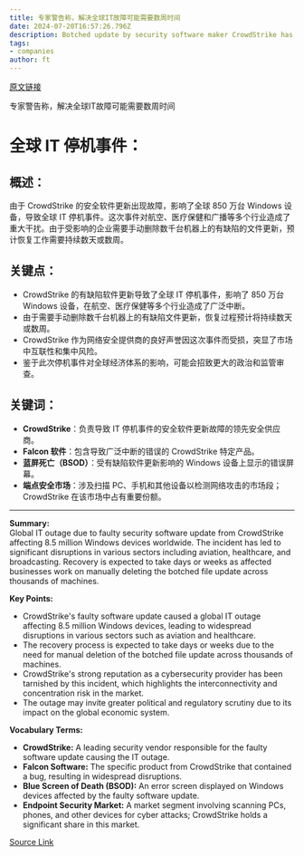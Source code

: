 ```yaml
---
title: 专家警告称，解决全球IT故障可能需要数周时间
date: 2024-07-20T16:57:26.796Z
description: Botched update by security software maker CrowdStrike has left companies struggling to recover
tags: 
- companies
author: ft
---
```


[原文链接](https://ft.com/content/366dbb65-f03c-4b31-a489-405b078268f4)

专家警告称，解决全球IT故障可能需要数周时间

# 全球 IT 停机事件：

## 概述：
由于 CrowdStrike 的安全软件更新出现故障，影响了全球 850 万台 Windows 设备，导致全球 IT 停机事件。这次事件对航空、医疗保健和广播等多个行业造成了重大干扰。由于受影响的企业需要手动删除数千台机器上的有缺陷的文件更新，预计恢复工作需要持续数天或数周。

## 关键点：
- CrowdStrike 的有缺陷软件更新导致了全球 IT 停机事件，影响了 850 万台 Windows 设备，在航空、医疗保健等多个行业造成了广泛中断。
- 由于需要手动删除数千台机器上的有缺陷文件更新，恢复过程预计将持续数天或数周。
- CrowdStrike 作为网络安全提供商的良好声誉因这次事件而受损，突显了市场中互联性和集中风险。
- 鉴于此次停机事件对全球经济体系的影响，可能会招致更大的政治和监管审查。

## 关键词：
- **CrowdStrike**：负责导致 IT 停机事件的安全软件更新故障的领先安全供应商。
- **Falcon 软件**：包含导致广泛中断的错误的 CrowdStrike 特定产品。
- **蓝屏死亡（BSOD）**：受有缺陷软件更新影响的 Windows 设备上显示的错误屏幕。
- **端点安全市场**：涉及扫描 PC、手机和其他设备以检测网络攻击的市场段；CrowdStrike 在该市场中占有重要份额。

---

 **Summary:**  
Global IT outage due to faulty security software update from CrowdStrike affecting 8.5 million Windows devices worldwide. The incident has led to significant disruptions in various sectors including aviation, healthcare, and broadcasting. Recovery is expected to take days or weeks as affected businesses work on manually deleting the botched file update across thousands of machines.

**Key Points:**  
- CrowdStrike's faulty software update caused a global IT outage affecting 8.5 million Windows devices, leading to widespread disruptions in various sectors such as aviation and healthcare.
- The recovery process is expected to take days or weeks due to the need for manual deletion of the botched file update across thousands of machines.
- CrowdStrike's strong reputation as a cybersecurity provider has been tarnished by this incident, which highlights the interconnectivity and concentration risk in the market.
- The outage may invite greater political and regulatory scrutiny due to its impact on the global economic system.

**Vocabulary Terms:**  
- **CrowdStrike:** A leading security vendor responsible for the faulty software update causing the IT outage.
- **Falcon Software:** The specific product from CrowdStrike that contained a bug, resulting in widespread disruptions.
- **Blue Screen of Death (BSOD):** An error screen displayed on Windows devices affected by the faulty software update.
- **Endpoint Security Market:** A market segment involving scanning PCs, phones, and other devices for cyber attacks; CrowdStrike holds a significant share in this market.

[Source Link](https://ft.com/content/366dbb65-f03c-4b31-a489-405b078268f4)

